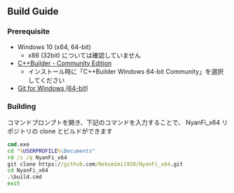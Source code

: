 ﻿## Build Guide

### Prerequisite

- Windows 10 (x64, 64-bit)
  - x86 (32bit) については確認していません
- [C++Builder - Community Edition](https://www.embarcadero.com/jp/products/cbuilder/starter/)
  - インストール時に「C++Builder Windows 64-bit Community」を選択してください
- [Git for Windows (64-bit)](https://git-scm.com/download/win)

### Building

コマンドプロンプトを開き、下記のコマンドを入力することで、 NyanFi_x64 リポジトリの clone とビルドができます

```bat
cmd.exe
cd "%USERPROFILE%\Documents"
rd /s /q NyanFi_x64
git clone https://github.com/Nekomimi1958/NyanFi_x64.git
cd NyanFi_x64
.\build.cmd
exit
```
